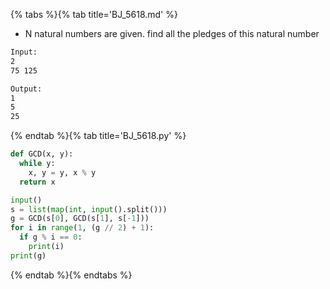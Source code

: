{% tabs %}{% tab title='BJ_5618.md' %}

* N natural numbers are given. find all the pledges of this natural number

```txt
Input:
2
75 125

Output:
1
5
25
```

{% endtab %}{% tab title='BJ_5618.py' %}

```py
def GCD(x, y):
  while y:
    x, y = y, x % y
  return x

input()
s = list(map(int, input().split()))
g = GCD(s[0], GCD(s[1], s[-1]))
for i in range(1, (g // 2) + 1):
  if g % i == 0:
    print(i)
print(g)
```

{% endtab %}{% endtabs %}
